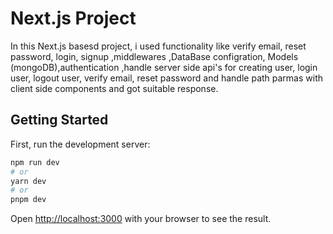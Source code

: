 # Next.js Project

In this Next.js basesd project, i used functionality like verify email, reset password, login, signup ,middlewares ,DataBase configration, Models (mongoDB),authentication ,handle server side api's for creating user, login user, logout user, verify email, reset password and handle path parmas with client side components and got suitable response.

## Getting Started

First, run the development server:

```bash
npm run dev
# or
yarn dev
# or
pnpm dev
```

Open [http://localhost:3000](http://localhost:3000) with your browser to see the result.



